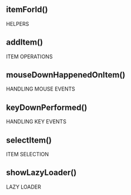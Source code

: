 

<!-- Start /Users/leeolayvar/projects/kdf/src/components/list/listviewcontroller.coffee -->

## itemForId()

HELPERS

## addItem()

ITEM OPERATIONS

## mouseDownHappenedOnItem()

HANDLING MOUSE EVENTS

## keyDownPerformed()

HANDLING KEY EVENTS

## selectItem()

ITEM SELECTION

## showLazyLoader()

LAZY LOADER

<!-- End /Users/leeolayvar/projects/kdf/src/components/list/listviewcontroller.coffee -->

